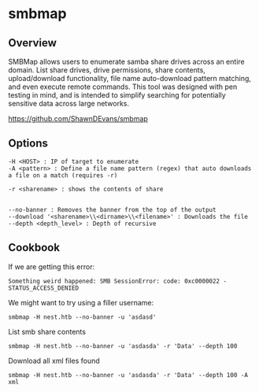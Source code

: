 # smbmap

## Overview

SMBMap allows users to enumerate samba share drives across an entire domain. List share drives, drive permissions, share contents, upload/download functionality, file name auto-download pattern matching, and even execute remote commands. This tool was designed with pen testing in mind, and is intended to simplify searching for potentially sensitive data across large networks.

https://github.com/ShawnDEvans/smbmap

## Options

	-H <HOST> : IP of target to enumerate
	-A <pattern> : Define a file name pattern (regex) that auto downloads a file on a match (requires -r)

	-r <sharename> : shows the contents of share


	--no-banner : Removes the banner from the top of the output
	--download '<sharename>\\<dirname>\\<filename>' : Downloads the file
	--depth <depth_level> : Depth of recursive


## Cookbook

If we are getting this error:

	Something weird happened: SMB SessionError: code: 0xc0000022 - STATUS_ACCESS_DENIED

We might want to try using a filler username:

	smbmap -H nest.htb --no-banner -u 'asdasd'

List smb share contents

	smbmap -H nest.htb --no-banner -u 'asdasda' -r 'Data' --depth 100

Download all xml files found

	smbmap -H nest.htb --no-banner -u 'asdasda' -r 'Data' --depth 100 -A xml